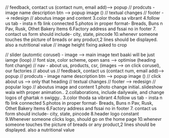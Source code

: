 // feedback, contact us (contact num, email add)--> popup
// prodcuts - image name description btn --> popup image ()
// textual changes
// footer --> redesign 
// aboutus image and content
3.color thoda sa vibrant
4.follow us tab - insta n fb link connected
5.photos in proper format- Breads, Buns n Pav, Rusk, Othet Bakery Items 
6.Factory address and fssai no in footer
7. contact us form should include- city, state, pincode
10.whenevr someone touches the picture of breads or any product,2 lines should be displayed. also a nutritional value
// image height fixing asked to crop


// slider (automtic corusel) - image --> main image text baaki will be just iamge (loop)
// font size, color scheme, open sans --> optimise (heading font change)
// nav - about us, products, csr, (images --> on click corusel), our factories
// about us
// feedback, contact us (contact num, email add)--> popup
// prodcuts - image name description btn --> popup image ()
// click about us --> only that heading
// textual changes
// footer --> redesign 
// popular logo 
// aboutus image and content
1.photo change initial..slideshow wala with proper animation..
2.collaborations, include dailywale, and change logos of ghartak n swiggy..
3.color thoda sa vibrant
4.follow us tab - insta n fb link connected
5.photos in proper format- Breads, Buns n Pav, Rusk, Othet Bakery Items 
6.Factory address and fssai no in footer
7. contact us form should include- city, state, pincode
8.header logo constant
9.Whenever someone clicks logo, should go on the home page
10.whenevr someone touches the picture of breads or any product,2 lines should be displayed. also a nutritional value